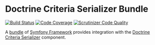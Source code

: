 # Doctrine Criteria Serializer Bundle

[![Build Status](https://scrutinizer-ci.com/g/mikemirten/DoctrineCriteriaSerializer-Bundle/badges/build.png?b=master)](https://scrutinizer-ci.com/g/mikemirten/DoctrineCriteriaSerializer-Bundle/build-status/master) [![Code Coverage](https://scrutinizer-ci.com/g/mikemirten/DoctrineCriteriaSerializer-Bundle/badges/coverage.png?b=master)](https://scrutinizer-ci.com/g/mikemirten/DoctrineCriteriaSerializer-Bundle/?branch=master) [![Scrutinizer Code Quality](https://scrutinizer-ci.com/g/mikemirten/DoctrineCriteriaSerializer-Bundle/badges/quality-score.png?b=master)](https://scrutinizer-ci.com/g/mikemirten/DoctrineCriteriaSerializer-Bundle/?branch=master)

A [bundle](https://symfony.com/doc/current/bundles.html) of [Symfony Framework](https://symfony.com/) provides integration with the [Doctrine Criteria Serializer](https://github.com/mikemirten/DoctrineCriteriaSerializer) component.
